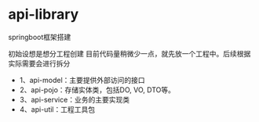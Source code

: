 # api-library
springboot框架搭建

初始设想是想分工程创建  目前代码量稍微少一点，就先放一个工程中。后续根据实际需要会进行拆分

* 1、api-model：主要提供外部访问的接口
* 2、api-pojo：存储实体类，包括DO, VO, DTO等。
* 3、api-service：业务的主要实现类
* 4、api-util：工程工具包
